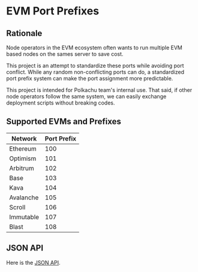 # EVM Port Prefixes

## Rationale

Node operators in the EVM ecosystem often wants to run multiple EVM based nodes on the sames server to save cost.

This project is an attempt to standardize these ports while avoiding port conflict. While any random non-conflicting ports can do, a standardized port prefix system can make the port assignment more predictable.

This project is intended for Polkachu team's internal use. That said, if other node operators follow the same system, we can easily exchange deployment scripts without breaking codes.

## Supported EVMs and Prefixes

| Network   | Port Prefix |
| --------- | ----------- |
| Ethereum  | 100         |
| Optimism  | 101         |
| Arbitrum  | 102         |
| Base      | 103         |
| Kava      | 104         |
| Avalanche | 105         |
| Scroll    | 106         |
| Immutable | 107         |
| Blast     | 108         |

## JSON API

Here is the [JSON API](https://raw.githubusercontent.com/PolkachuIntern/evm-port-prefixes/master/networks.json).
